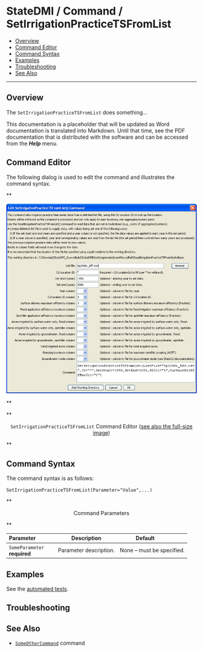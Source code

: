 # StateDMI / Command / SetIrrigationPracticeTSFromList #

* [Overview](#overview)
* [Command Editor](#command-editor)
* [Command Syntax](#command-syntax)
* [Examples](#examples)
* [Troubleshooting](#troubleshooting)
* [See Also](#see-also)

-------------------------

## Overview ##

The `SetIrrigationPracticeTSFromList` does something...

This documentation is a placeholder that will be updated as Word documentation is translated into Markdown.
Until that time, see the PDF documentation that is distributed with the software and can be accessed
from the ***Help*** menu.

## Command Editor ##

The following dialog is used to edit the command and illustrates the command syntax.

**<p style="text-align: center;">
![SetIrrigationPracticeTSFromList](SetIrrigationPracticeTSFromList.png)
</p>**

**<p style="text-align: center;">
`SetIrrigationPracticeTSFromList` Command Editor (<a href="../SetIrrigationPracticeTSFromList.png">see also the full-size image</a>)
</p>**

## Command Syntax ##

The command syntax is as follows:

```text
SetIrrigationPracticeTSFromList(Parameter="Value",...)
```
**<p style="text-align: center;">
Command Parameters
</p>**

| **Parameter**&nbsp;&nbsp;&nbsp;&nbsp;&nbsp;&nbsp;&nbsp;&nbsp;&nbsp;&nbsp;&nbsp;&nbsp; | **Description** | **Default**&nbsp;&nbsp;&nbsp;&nbsp;&nbsp;&nbsp;&nbsp;&nbsp;&nbsp;&nbsp; |
| --------------|-----------------|----------------- |
|`SomeParameter`<br>**required**|Parameter description.|None – must be specified.|

## Examples ##

See the [automated tests](https://github.com/OpenCDSS/cdss-app-statedmi-test/tree/master/test/regression/commands/SetIrrigationPracticeTSFromList).

## Troubleshooting ##

## See Also ##

* [`SomeOtherCommand`](../SomeOtherCommand/SomeOtherCommand) command

